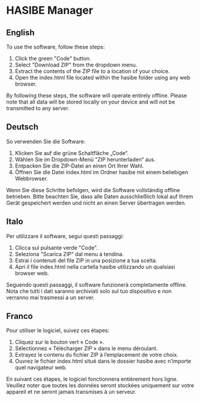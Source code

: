 # HASIBE Manager
## English
To use the software, follow these steps:
1. Click the green "Code" button.
2. Select "Download ZIP" from the dropdown menu.
3. Extract the contents of the ZIP file to a location of your choice.
4. Open the index.html file located within the hasibe folder using any web browser.

By following these steps, the software will operate entirely offline.
Please note that all data will be stored locally on your device and will not be transmitted to any server.

## Deutsch
So verwenden Sie die Software:
1. Klicken Sie auf die grüne Schaltfläche „Code“.
2. Wählen Sie im Dropdown-Menü "ZIP herunterladen“ aus.
3. Entpacken Sie die ZIP-Datei an einen Ort Ihrer Wahl.
4. Öffnen Sie die Datei index.html im Ordner hasibe mit einem beliebigen Webbrowser.

Wenn Sie diese Schritte befolgen, wird die Software vollständig offline betrieben.
Bitte beachten Sie, dass alle Daten ausschließlich lokal auf Ihrem Gerät gespeichert werden und nicht an einen Server übertragen werden.

## Italo
Per utilizzare il software, segui questi passaggi:
1. Clicca sul pulsante verde "Code".
2. Seleziona "Scarica ZIP" dal menu a tendina.
3. Estrai i contenuti del file ZIP in una posizione a tua scelta.
4. Apri il file index.html nella cartella hasibe utilizzando un qualsiasi browser web.

Seguendo questi passaggi, il software funzionerà completamente offline.
Nota che tutti i dati saranno archiviati solo sul tuo dispositivo e non verranno mai trasmessi a un server.

## Franco
Pour utiliser le logiciel, suivez ces étapes:
1. Cliquez sur le bouton vert « Code ».
2. Sélectionnez « Télécharger ZIP » dans le menu déroulant.
3. Extrayez le contenu du fichier ZIP à l’emplacement de votre choix.
4. Ouvrez le fichier index.html situé dans le dossier hasibe avec n’importe quel navigateur web.

En suivant ces étapes, le logiciel fonctionnera entièrement hors ligne.
Veuillez noter que toutes les données seront stockées uniquement sur votre appareil et ne seront jamais transmises à un serveur.